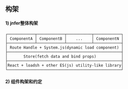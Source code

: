 <!--begin
"title":"jnfer",
"subtitle":"A framework with new ES(js) library",
"bgphoto":"#f60",
"publishtime":"2015/03/07",
"category":"mess",
"preview":"src/assets/post1003.jpg"
end-->

## 构架
#### 1) jnfer整体构架
``` 
┌────────────┬────────────┬───────────┬────────────┐
│ ComponentA │ ComponentB │    ...    │ ComponentN │
├────────────┴────────────┴───────────┴────────────┤
│ Route Handle + System.js(dynamic load component) │
├──────────────────────────────────────────────────┤
│       Store(fetch data and bind props)           │
├──────────────────────────────────────────────────┤
│React + loadsh + other ES(js) utility-like library│
└──────────────────────────────────────────────────┘
```

#### 2) 组件构架和约定

